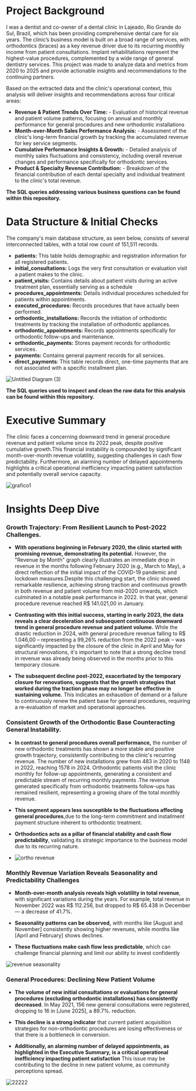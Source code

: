 # Project Background

I was a dentist and co-owner of a dental clinic in Lajeado, Rio Grande do Sul, Brazil, which has been providing comprehensive dental care for six years. The clinic’s business model is built on a broad range of services, with orthodontics (braces) as a key revenue driver due to its recurring monthly income from patient consultations. Implant rehabilitations represent the highest-value procedures, complemented by a wide range of general dentistry services. This project was made to analyze data and metrics from 2020 to 2025 and provide actionable insights and recommendations to the continuing partners.

Based on the extracted data and the clinic's operational context, this analysis will deliver insights and recommendations across four critical areas:

- **Revenue & Patient Trends Over Time:** - Evaluation of historical revenue and patient volume patterns, focusing on annual and monthly performance for general procedures and new orthodontic installations
- **Month-over-Month Sales Performance Analysis:** - Assessment of the clinic's long-term financial growth by tracking the accumulated revenue for key service segments. 
- **Cumulative Performance Insights & Growth:** - Detailed analysis of monthly sales fluctuations and consistency, including overall revenue changes and performance specifically for orthodontic services.
- **Product & Specialty Revenue Contribution:** - Breakdown of the financial contribution of each dental specialty and individual treatment to the clinic's total revenue. 

**The SQL queries addressing various business questions can be found within this repository.**

# Data Structure & Initial Checks
The company's main database structure, as seen below, consists of several interconnected tables, with a total row count of 151,511 records.

- **patients:** This table holds demographic and registration information for all registered patients.
- **initial_consultations:** Logs the very first consultation or evaluation visit a patient makes to the clinic.
- **patient_visits:** Contains details about patient visits during an active treatment plan, essentially serving as a schedule
- **procedures_appointments:** Details individual procedures scheduled for patients within appointments.
- **executed_procedures:** Records procedures that have actually been performed.
- **orthodontic_installations:** Records the initiation of orthodontic treatments by tracking the installation of orthodontic appliances.
- **orthodontic_appointments:** Records appointments specifically for orthodontic follow-ups and maintenance.
- **orthodontic_payments:** Stores payment records for orthodontic services.
- **payments:** Contains general payment records for all services.
- **direct_payments**: This table records direct, one-time payments that are not associated with a specific installment plan.
  
![Untitled Diagram (3)](https://github.com/user-attachments/assets/75ec0e43-c64b-4b90-bcaf-c547b82fbeb5)

 **The SQL queries used to inspect and clean the raw data for this analysis can be found within this repository.**

# Executive Summary

The clinic faces a concerning downward trend in general procedure revenue and patient volume since its 2022 peak, despite positive cumulative growth.This financial instability is compounded by significant month-over-month revenue volatility, suggesting challenges in cash flow predictability. Furthermore, an alarming number of delayed appointments highlights a critical operational inefficiency impacting patient satisfaction and potentially overall service capacity.

![grafico1](https://github.com/user-attachments/assets/ccc2b42a-008d-45ad-aeec-1796eeed9c5d)


# Insights Deep Dive
### Growth Trajectory: From Resilient Launch to Post-2022 Challenges.
- **With operations beginning in February 2020, the clinic started with promising revenue, demonstrating its potential.** However, the "Revenue by Month" graph clearly illustrates an immediate drop in revenue in the months following February 2020 (e.g., March to May), a direct reflection of the initial impact of the COVID-19 pandemic and lockdown measures.Despite this challenging start, the clinic showed remarkable resilience, achieving strong traction and continuous growth in both revenue and patient volume from mid-2020 onwards, which culminated in a notable peak performance in 2022. In that year, general procedure revenue reached R$ 141.021,00 in January.

- **Contrasting with this initial success, starting in early 2023, the data reveals a clear deceleration and subsequent continuous downward trend in general procedure revenue and patient volume.** While the drastic reduction in 2024, with general procedure revenue falling to R$ 1.046,00 – representing a 99,26% reduction from the 2022 peak – was significantly impacted by the closure of the clinic in April and May for structural renovations, it's important to note that a strong decline trend in revenue was already being observed in the months prior to this temporary closure.

- **The subsequent decline post-2022, exacerbated by the temporary closure for renovations, suggests that the growth strategies that worked during the traction phase may no longer be effective in sustaining volume.** This indicates an exhaustion of demand or a failure to continuously renew the patient base for general procedures, requiring a re-evaluation of market and operational approaches.

### Consistent Growth of the Orthodontic Base Counteracting General Instability.
- **In contrast to general procedures overall performance,** the number of new orthodontic treatments has shown a more stable and positive growth trajectory, consistently contributing to the clinic's recurring revenue. The number of new installations grew from 483 in 2020 to 1148 in 2022, reaching 1578 in 2024. Orthodontic patients visit the clinic monthly for follow-up appointments, generating a consistent and predictable stream of recurring monthly payments .The revenue generated specifically from orthodontic treatments follow-ups has remained resilient, representing a growing share of the total monthly revenue.

- **This segment appears less susceptible to the fluctuations affecting general procedures**,due to the long-term commitment and installment payment structure inherent to orthodontic treatment.

- **Orthodontics acts as a pillar of financial stability and cash flow predictability**, validating its strategic importance to the business model due to its recurring nature.

- ![ortho revenue](https://github.com/user-attachments/assets/43919f26-c0c2-4aa3-9ac8-8cf5f94ea606)


### Monthly Revenue Variation Reveals Seasonality and Predictability Challenges
- **Month-over-month analysis reveals high volatility in total revenue**, with significant variations during the years. For example, total revenue in November 2022 was R$ 112.256, but dropped to R$ 65.438 in December — a decrease of 41.7%. 

- **Seasonality patterns can be observed,** with months like [August and November] consistently showing higher revenues, while months like [April and February] shows declines.

- **These fluctuations make cash flow less predictable**, which can challenge financial planning and limit our ability to invest confidently

![revenue seasonality](https://github.com/user-attachments/assets/68222f58-2862-4b75-9ad0-8a794f15619e)

### General Procedures: Declining New Patient Volume
- **The volume of new initial consultations or evaluations for general procedures (excluding orthodontic installations) has consistently decreased**. In May 2021, 156 new general consultations were registered, dropping to 16 in [June 2025], a 89.7%. reduction.

- **This decline is a strong indicator** that current patient acquisition strategies for non-orthodontic procedures are losing effectiveness or that there is a bottleneck in conversion.

- **Additionally, an alarming number of delayed appointments, as highlighted in the Executive Summary, is a critical operational inefficiency impacting patient satisfaction** This issue may be contributing to the decline in new patient volume, as community perceptions spread.

![22222](https://github.com/user-attachments/assets/7cb48815-b24f-4c1b-9d31-f70a3fad9919)





